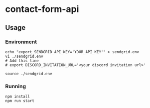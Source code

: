 # contact-form-api
## Usage
### Environment
```shell
echo "export SENDGRID_API_KEY='YOUR_API_KEY'" > sendgrid.env
vi ./sendgrid.env
# Add this line
# export DISCORD_INVITATION_URL='<your discord invitation url>'

source ./sendgrid.env
```
### Running
```shell
npm install
npm run start
```